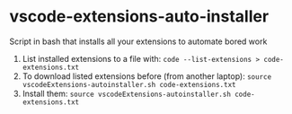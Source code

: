 # vscode-extensions-auto-installer
Script in bash that installs all your extensions to automate bored work

1. List installed extensions to a file with: `code --list-extensions > code-extensions.txt`
2. To download listed extensions before (from another laptop): `source vscodeExtensions-autoinstaller.sh code-extensions.txt`
3. Install them: `source vscodeExtensions-autoinstaller.sh code-extensions.txt`



